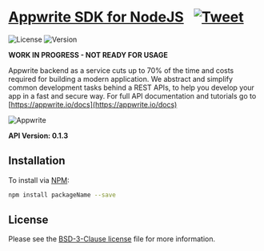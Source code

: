 # [Appwrite SDK for NodeJS]() &nbsp; [![Tweet](https://img.shields.io/twitter/url/http/shields.io.svg?style=social)](https://twitter.com/intent/tweet?text=&url=&via=&hashtags=)

![License](https://img.shields.io/github/license//.svg?v=1)
![Version](https://img.shields.io/badge/api%20version-0.1.3-blue.svg?v=1)

**WORK IN PROGRESS - NOT READY FOR USAGE**

Appwrite backend as a service cuts up to 70% of the time and costs required for building a modern application. We abstract and simplify common development tasks behind a REST APIs, to help you develop your app in a fast and secure way. For full API documentation and tutorials go to [https://appwrite.io/docs](https://appwrite.io/docs)



![Appwrite](https://appwrite.io/v1/images/console.png)

**API Version: 0.1.3**

## Installation

To install via [NPM](https://www.npmjs.com/):

```bash
npm install packageName --save
```

## License

Please see the [BSD-3-Clause license](https://raw.githubusercontent.com/appwrite/appwrite/master/LICENSE) file for more information.
